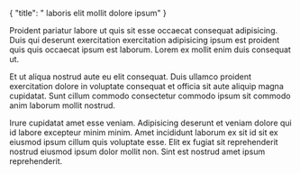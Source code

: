 {
  "title": " laboris elit mollit dolore ipsum"
}

Proident pariatur labore ut quis sit esse occaecat consequat adipisicing. Duis qui deserunt exercitation exercitation adipisicing ipsum est proident quis quis occaecat ipsum est laborum. Lorem ex mollit enim duis consequat ut.

Et ut aliqua nostrud aute eu elit consequat. Duis ullamco proident exercitation dolore in voluptate consequat et officia sit aute aliquip magna cupidatat. Sunt cillum commodo consectetur commodo ipsum sit commodo anim laborum mollit nostrud.

Irure cupidatat amet esse veniam. Adipisicing deserunt et veniam dolore qui id labore excepteur minim minim. Amet incididunt laborum ex sit id sit ex eiusmod ipsum cillum quis voluptate esse. Elit ex fugiat sit reprehenderit nostrud eiusmod ipsum dolor mollit non. Sint est nostrud amet ipsum reprehenderit.